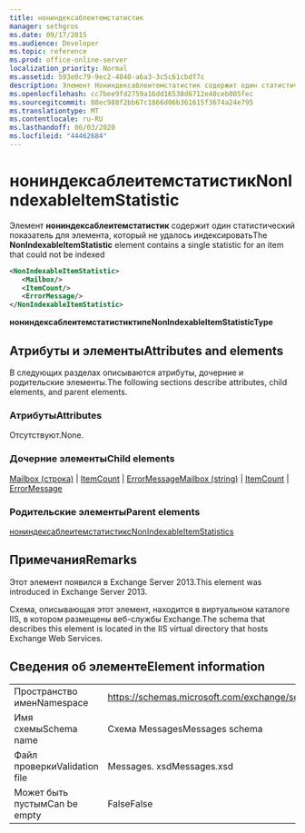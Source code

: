 ```yaml
---
title: нониндексаблеитемстатистик
manager: sethgros
ms.date: 09/17/2015
ms.audience: Developer
ms.topic: reference
ms.prod: office-online-server
localization_priority: Normal
ms.assetid: 593e0c79-9ec2-4040-a6a3-3c5c61cbdf7c
description: Элемент Нониндексаблеитемстатистик содержит один статистический показатель для элемента, который не удалось индексировать
ms.openlocfilehash: cc7bee9fd2759a16dd16538d6712e40ceb005fec
ms.sourcegitcommit: 88ec988f2bb67c1866d06b361615f3674a24e795
ms.translationtype: MT
ms.contentlocale: ru-RU
ms.lasthandoff: 06/03/2020
ms.locfileid: "44462684"
---
```

# <a name="nonindexableitemstatistic"></a><span data-ttu-id="0bae8-103">нониндексаблеитемстатистик</span><span class="sxs-lookup"><span data-stu-id="0bae8-103">NonIndexableItemStatistic</span></span>

<span data-ttu-id="0bae8-104">Элемент **нониндексаблеитемстатистик** содержит один статистический показатель для элемента, который не удалось индексировать</span><span class="sxs-lookup"><span data-stu-id="0bae8-104">The **NonIndexableItemStatistic** element contains a single statistic for an item that could not be indexed</span></span> 
  
```XML
<NonIndexableItemStatistic>
   <Mailbox/>
   <ItemCount/>
   <ErrorMessage/>
</NonIndexableItemStatistic>
```

 <span data-ttu-id="0bae8-105">**нониндексаблеитемстатистиктипе**</span><span class="sxs-lookup"><span data-stu-id="0bae8-105">**NonIndexableItemStatisticType**</span></span>
## <a name="attributes-and-elements"></a><span data-ttu-id="0bae8-106">Атрибуты и элементы</span><span class="sxs-lookup"><span data-stu-id="0bae8-106">Attributes and elements</span></span>

<span data-ttu-id="0bae8-107">В следующих разделах описываются атрибуты, дочерние и родительские элементы.</span><span class="sxs-lookup"><span data-stu-id="0bae8-107">The following sections describe attributes, child elements, and parent elements.</span></span>
  
### <a name="attributes"></a><span data-ttu-id="0bae8-108">Атрибуты</span><span class="sxs-lookup"><span data-stu-id="0bae8-108">Attributes</span></span>

<span data-ttu-id="0bae8-109">Отсутствуют.</span><span class="sxs-lookup"><span data-stu-id="0bae8-109">None.</span></span>
  
### <a name="child-elements"></a><span data-ttu-id="0bae8-110">Дочерние элементы</span><span class="sxs-lookup"><span data-stu-id="0bae8-110">Child elements</span></span>

<span data-ttu-id="0bae8-111">[Mailbox (строка)](mailbox-string.md)  |  [ItemCount](itemcount.md)  |  [ErrorMessage](errormessage.md)</span><span class="sxs-lookup"><span data-stu-id="0bae8-111">[Mailbox (string)](mailbox-string.md) | [ItemCount](itemcount.md) | [ErrorMessage](errormessage.md)</span></span>
  
### <a name="parent-elements"></a><span data-ttu-id="0bae8-112">Родительские элементы</span><span class="sxs-lookup"><span data-stu-id="0bae8-112">Parent elements</span></span>

[<span data-ttu-id="0bae8-113">нониндексаблеитемстатистикс</span><span class="sxs-lookup"><span data-stu-id="0bae8-113">NonIndexableItemStatistics</span></span>](nonindexableitemstatistics.md)
  
## <a name="remarks"></a><span data-ttu-id="0bae8-114">Примечания</span><span class="sxs-lookup"><span data-stu-id="0bae8-114">Remarks</span></span>

<span data-ttu-id="0bae8-115">Этот элемент появился в Exchange Server 2013.</span><span class="sxs-lookup"><span data-stu-id="0bae8-115">This element was introduced in Exchange Server 2013.</span></span>
  
<span data-ttu-id="0bae8-116">Схема, описывающая этот элемент, находится в виртуальном каталоге IIS, в котором размещены веб-службы Exchange.</span><span class="sxs-lookup"><span data-stu-id="0bae8-116">The schema that describes this element is located in the IIS virtual directory that hosts Exchange Web Services.</span></span>
  
## <a name="element-information"></a><span data-ttu-id="0bae8-117">Сведения об элементе</span><span class="sxs-lookup"><span data-stu-id="0bae8-117">Element information</span></span>

|||
|:-----|:-----|
|<span data-ttu-id="0bae8-118">Пространство имен</span><span class="sxs-lookup"><span data-stu-id="0bae8-118">Namespace</span></span>  <br/> |https://schemas.microsoft.com/exchange/services/2006/messages  <br/> |
|<span data-ttu-id="0bae8-119">Имя схемы</span><span class="sxs-lookup"><span data-stu-id="0bae8-119">Schema name</span></span>  <br/> |<span data-ttu-id="0bae8-120">Схема Messages</span><span class="sxs-lookup"><span data-stu-id="0bae8-120">Messages schema</span></span>  <br/> |
|<span data-ttu-id="0bae8-121">Файл проверки</span><span class="sxs-lookup"><span data-stu-id="0bae8-121">Validation file</span></span>  <br/> |<span data-ttu-id="0bae8-122">Messages. xsd</span><span class="sxs-lookup"><span data-stu-id="0bae8-122">Messages.xsd</span></span>  <br/> |
|<span data-ttu-id="0bae8-123">Может быть пустым</span><span class="sxs-lookup"><span data-stu-id="0bae8-123">Can be empty</span></span>  <br/> |<span data-ttu-id="0bae8-124">False</span><span class="sxs-lookup"><span data-stu-id="0bae8-124">False</span></span>  <br/> |
   

